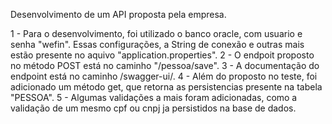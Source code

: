 Desenvolvimento de um API proposta pela empresa.

1 - Para o desenvolvimento, foi utilizado o banco oracle, com usuario e senha "wefin". Essas configurações, a String de conexão e outras mais estão presente no aquivo "application.properties". 2 - O endpoit proposto no método POST está no caminho "/pessoa/save". 3 - A documentação do endpoint está no caminho /swagger-ui/. 4 - Além do proposto no teste, foi adicionado um método get, que retorna as persistencias presente na tabela "PESSOA". 5 - Algumas validações a mais foram adicionadas, como a validação de um mesmo cpf ou cnpj ja persistidos na base de dados.
